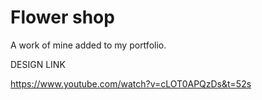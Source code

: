# Flower shop

A work of mine added to my portfolio. 

DESIGN LINK 

https://www.youtube.com/watch?v=cLOT0APQzDs&t=52s

